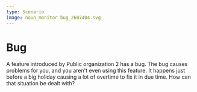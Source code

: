 ```yaml
---
type: Scenario
image: noun_monitor bug_2607404.svg
---
```


# Bug

A feature introduced by Public organization 2 has a bug. The bug causes problems for you, and you aren't even using this feature. It happens just before a big holiday causing a lot of overtime to fix it in due time.
How can that situation be dealt with?
